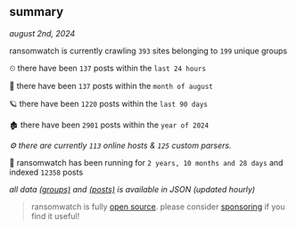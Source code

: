 
## summary
_august 2nd, 2024_

ransomwatch is currently crawling `393` sites belonging to `199` unique groups

⏲ there have been `137` posts within the `last 24 hours`

🦈 there have been `137` posts within the `month of august`

🪐 there have been `1220` posts within the `last 90 days`

🏚 there have been `2901` posts within the `year of 2024`

_⚙️ there are currently `113` online hosts & `125` custom parsers._

🦕 ransomwatch has been running for `2 years, 10 months and 28 days` and indexed `12358` posts

_all data  [(groups)](http://ransomwhat.telemetry.ltd/groups) and [(posts)](http://ransomwhat.telemetry.ltd/posts) is available in JSON (updated hourly)_

> ransomwatch is fully [open source](https://github.com/joshhighet/ransomwatch#ransomwatch--). please consider [sponsoring](https://github.com/sponsors/joshhighet) if you find it useful!
